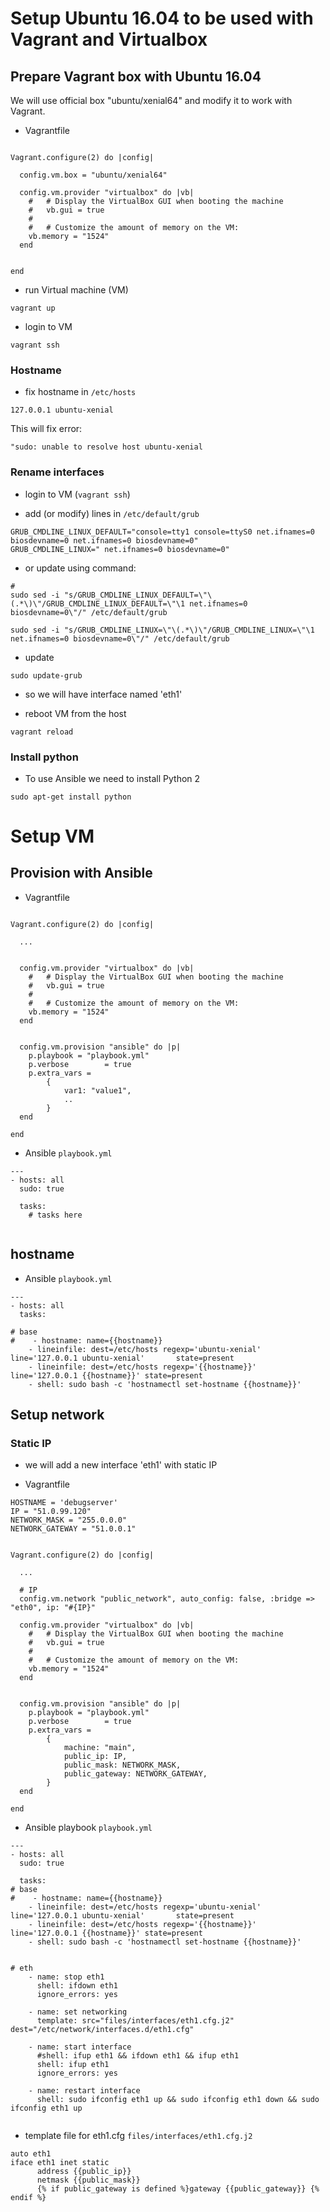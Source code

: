 # Setup Ubuntu 16.04 to be used with Vagrant and Virtualbox

## Prepare Vagrant box with Ubuntu 16.04

We will use official box  "ubuntu/xenial64" and modify it to work with Vagrant.

* Vagrantfile

```

Vagrant.configure(2) do |config|

  config.vm.box = "ubuntu/xenial64"

  config.vm.provider "virtualbox" do |vb|
    #   # Display the VirtualBox GUI when booting the machine
    #   vb.gui = true
    #
    #   # Customize the amount of memory on the VM:
    vb.memory = "1524"
  end


end

```

* run Virtual machine (VM)

```
vagrant up
```

* login to VM

```
vagrant ssh
```

### Hostname
* fix hostname in `/etc/hosts`


```
127.0.0.1 ubuntu-xenial
```

This will fix error:

```
"sudo: unable to resolve host ubuntu-xenial
```

### Rename interfaces

* login to VM (`vagrant ssh`)

* add (or modify) lines in `/etc/default/grub`

```
GRUB_CMDLINE_LINUX_DEFAULT="console=tty1 console=ttyS0 net.ifnames=0 biosdevname=0 net.ifnames=0 biosdevname=0"
GRUB_CMDLINE_LINUX=" net.ifnames=0 biosdevname=0"
```

* or update using command:

```
# 
sudo sed -i "s/GRUB_CMDLINE_LINUX_DEFAULT=\"\(.*\)\"/GRUB_CMDLINE_LINUX_DEFAULT=\"\1 net.ifnames=0 biosdevname=0\"/" /etc/default/grub

sudo sed -i "s/GRUB_CMDLINE_LINUX=\"\(.*\)\"/GRUB_CMDLINE_LINUX=\"\1 net.ifnames=0 biosdevname=0\"/" /etc/default/grub
```


* update

```
sudo update-grub
```

* so we will have interface named 'eth1'


* reboot VM from the host

```
vagrant reload
```


### Install python

* To use Ansible we need to install Python 2

```
sudo apt-get install python
```




# Setup VM

## Provision with Ansible


* Vagrantfile

```

Vagrant.configure(2) do |config|

  ...
  
 
  config.vm.provider "virtualbox" do |vb|
    #   # Display the VirtualBox GUI when booting the machine
    #   vb.gui = true
    #
    #   # Customize the amount of memory on the VM:
    vb.memory = "1524"
  end


  config.vm.provision "ansible" do |p|
    p.playbook = "playbook.yml"
    p.verbose        = true
    p.extra_vars =
        {
            var1: "value1",
            ..
        }
  end
  
end  
```

* Ansible `playbook.yml`


```
---
- hosts: all
  sudo: true

  tasks:
    # tasks here
    

```



## hostname


* Ansible `playbook.yml`

```
---
- hosts: all
  tasks:
  
# base
#    - hostname: name={{hostname}}
    - lineinfile: dest=/etc/hosts regexp='ubuntu-xenial' line='127.0.0.1 ubuntu-xenial'       state=present
    - lineinfile: dest=/etc/hosts regexp='{{hostname}}' line='127.0.0.1 {{hostname}}' state=present
    - shell: sudo bash -c 'hostnamectl set-hostname {{hostname}}'

```

## Setup network



### Static IP
* we will add a new interface 'eth1' with static IP


* Vagrantfile

```
HOSTNAME = 'debugserver'
IP = "51.0.99.120"
NETWORK_MASK = "255.0.0.0"
NETWORK_GATEWAY = "51.0.0.1"


Vagrant.configure(2) do |config|

  ...
  
  # IP
  config.vm.network "public_network", auto_config: false, :bridge => "eth0", ip: "#{IP}"

  config.vm.provider "virtualbox" do |vb|
    #   # Display the VirtualBox GUI when booting the machine
    #   vb.gui = true
    #
    #   # Customize the amount of memory on the VM:
    vb.memory = "1524"
  end


  config.vm.provision "ansible" do |p|
    p.playbook = "playbook.yml"
    p.verbose        = true
    p.extra_vars =
        {
            machine: "main",
            public_ip: IP,
            public_mask: NETWORK_MASK,
            public_gateway: NETWORK_GATEWAY,
        }
  end
  
end  

```


* Ansible playbook `playbook.yml`
 
```
---
- hosts: all
  sudo: true

  tasks:
# base
#    - hostname: name={{hostname}}
    - lineinfile: dest=/etc/hosts regexp='ubuntu-xenial' line='127.0.0.1 ubuntu-xenial'       state=present
    - lineinfile: dest=/etc/hosts regexp='{{hostname}}' line='127.0.0.1 {{hostname}}' state=present
    - shell: sudo bash -c 'hostnamectl set-hostname {{hostname}}'


# eth
    - name: stop eth1
      shell: ifdown eth1
      ignore_errors: yes

    - name: set networking
      template: src="files/interfaces/eth1.cfg.j2" dest="/etc/network/interfaces.d/eth1.cfg"

    - name: start interface
      #shell: ifup eth1 && ifdown eth1 && ifup eth1
      shell: ifup eth1
      ignore_errors: yes

    - name: restart interface
      shell: sudo ifconfig eth1 up && sudo ifconfig eth1 down && sudo ifconfig eth1 up


```

* template file for eth1.cfg `files/interfaces/eth1.cfg.j2`

```
auto eth1
iface eth1 inet static
      address {{public_ip}} 
      netmask {{public_mask}}
      {% if public_gateway is defined %}gateway {{public_gateway}} {% endif %}


```




